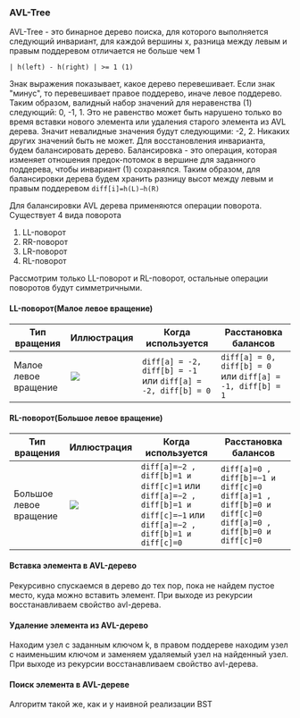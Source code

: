 ### AVL-Tree

AVL-Tree - это бинарное дерево поиска, для которого выполняется следующий инвариант,
для каждой вершины x, разница между левым и правым поддеревом отличается не больше чем 1

`
| h(left) - h(right) | >= 1 (1)
`

Знак выражения показывает, какое дерево перевешивает.
Если знак "минус", то перевешивает правое поддерево, иначе левое поддерево.
Таким образом, валидный набор значений для неравенства (1) следующий: 0, -1, 1.
Это не равенство может быть нарушено только во время вставки нового элемента или удаления старого элемента из AVL
дерева.
Значит невалидные значения будут следующими: -2, 2. Никаких других значений быть не может. Для восстановления
инварианта, будем
балансировать дерево. Балансировка - это операция, которая изменяет отношения предок-потомок в вершине для заданного
поддерева, чтобы
инвариант (1) сохранялся.
Таким образом, для балансировки дерева будем хранить разницу высот между левым и правым поддеревом `diff[i]=h(L)−h(R)`

Для балансировки AVL дерева применяются операции поворота. Существует 4 вида поворота

1) LL-поворот
2) RR-поворот
3) LR-поворот
4) RL-поворот

Рассмотрим только LL-поворот и RL-поворот, остальные операции поворотов будут симметричными.

#### LL-поворот(Малое левое вращение)

| Тип вращения         | Иллюстрация                                                                                                          | Когда используется                                           | Расстановка балансов                                       |
|----------------------|----------------------------------------------------------------------------------------------------------------------|--------------------------------------------------------------|------------------------------------------------------------|
| Малое левое вращение | ![](/Users/samarbaeffruslan/Projects/IdeaProjects/algo_data_study/src/main/resources/images/tree/common_ll_turn.png) | `diff[a] = -2, diff[b] = -1` или `diff[a] = -2, diff[b] = 0` | `diff[a] = 0, diff[b] = 0` или `diff[a] = -1, diff[b] = 1` |

#### RL-поворот(Большое левое вращение)

| Тип вращения           | Иллюстрация                                                                                                          | Когда используется                                                                                                      | Расстановка балансов                                                                                         |
|------------------------|----------------------------------------------------------------------------------------------------------------------|-------------------------------------------------------------------------------------------------------------------------|--------------------------------------------------------------------------------------------------------------|
| Большое левое вращение | ![](/Users/samarbaeffruslan/Projects/IdeaProjects/algo_data_study/src/main/resources/images/tree/common_rl_turn.png) | `diff[a]=−2 , diff[b]=1 и diff[c]=1` или `diff[a]=−2 , diff[b]=1 и diff[c]=−1` или `diff[a]=−2 , diff[b]=1 и diff[c]=0` | `diff[a]=0 , diff[b]=−1 и diff[c]=0` `diff[a]=1 , diff[b]=0 и diff[c]=0` `diff[a]=0 , diff[b]=0 и diff[c]=0` |

#### Вставка элемента в AVL-дерево
Рекурсивно спускаемся в дерево до тех пор, пока не найдем пустое место, куда можно вставить элемент.
При выходе из рекурсии восстанавливаем свойство avl-дерева.

#### Удаление элемента из AVL-дерево
Находим узел с заданным ключом k, в правом поддереве находим узел с наименьшим ключом и заменяем удаляемый узел на найденный узел.
При выходе из рекурсии восстанавливаем свойство avl-дерева.

#### Поиск элемента в AVL-дереве
Алгоритм такой же, как и у наивной реализации BST